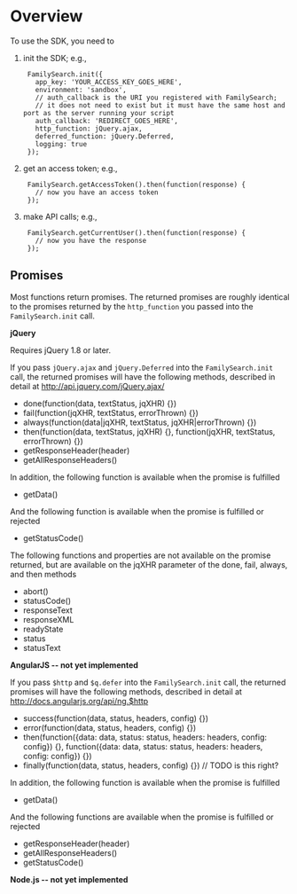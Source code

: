 Overview
========

To use the SDK, you need to

1. init the SDK; e.g.,

        FamilySearch.init({
          app_key: 'YOUR_ACCESS_KEY_GOES_HERE',
          environment: 'sandbox',
          // auth_callback is the URI you registered with FamilySearch;
          // it does not need to exist but it must have the same host and port as the server running your script
          auth_callback: 'REDIRECT_GOES_HERE',
          http_function: jQuery.ajax,
          deferred_function: jQuery.Deferred,
          logging: true
        });

2. get an access token; e.g.,

        FamilySearch.getAccessToken().then(function(response) {
          // now you have an access token
        });

3. make API calls; e.g.,

        FamilySearch.getCurrentUser().then(function(response) {
          // now you have the response
        });

Promises
--------

Most functions return promises.  The returned promises are roughly identical to the promises returned by the
`http_function` you passed into the `FamilySearch.init` call.

**jQuery**

Requires jQuery 1.8 or later.

If you pass `jQuery.ajax` and `jQuery.Deferred` into the `FamilySearch.init` call, the returned promises
will have the following methods, described in detail at http://api.jquery.com/jQuery.ajax/

* done(function(data, textStatus, jqXHR) {})
* fail(function(jqXHR, textStatus, errorThrown) {})
* always(function(data|jqXHR, textStatus, jqXHR|errorThrown) {})
* then(function(data, textStatus, jqXHR) {}, function(jqXHR, textStatus, errorThrown) {})
* getResponseHeader(header)
* getAllResponseHeaders()

In addition, the following function is available when the promise is fulfilled

* getData()

And the following function is available when the promise is fulfilled or rejected

* getStatusCode()

The following functions and properties are not available on the promise returned, but are available on the jqXHR
parameter of the done, fail, always, and then methods

* abort()
* statusCode()
* responseText
* responseXML
* readyState
* status
* statusText

**AngularJS -- not yet implemented**

If you pass `$http` and `$q.defer` into the `FamilySearch.init` call, the returned promises
will have the following methods, described in detail at http://docs.angularjs.org/api/ng.$http

* success(function(data, status, headers, config) {})
* error(function(data, status, headers, config) {})
* then(function({data: data, status: status, headers: headers, config: config}) {}, function({data: data, status: status, headers: headers, config: config}) {})
* finally(function(data, status, headers, config) {}) // TODO is this right?

In addition, the following function is available when the promise is fulfilled

* getData()

And the following functions are available when the promise is fulfilled or rejected

* getResponseHeader(header)
* getAllResponseHeaders()
* getStatusCode()

**Node.js -- not yet implemented**
